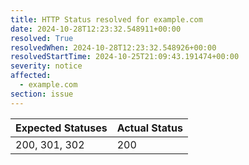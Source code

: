```yaml
---
title: HTTP Status resolved for example.com
date: 2024-10-28T12:23:32.548911+00:00
resolved: True
resolvedWhen: 2024-10-28T12:23:32.548926+00:00
resolvedStartTime: 2024-10-25T21:09:43.191474+00:00
severity: notice
affected:
  - example.com
section: issue
---
```


| Expected Statuses | Actual Status  |
|-------------------|----------------|
| 200, 301, 302 | 200 |
